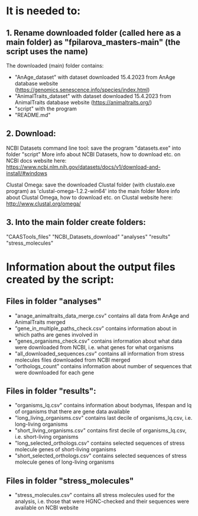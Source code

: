 # It is needed to:
## 1. Rename downloaded folder (called here as a main folder) as "fpilarova_masters-main" (the script uses the name)
The downloaded (main) folder contains: 
- "AnAge_dataset" with dataset downloaded 15.4.2023 from AnAge database website (https://genomics.senescence.info/species/index.html)
- "AnimalTraits_dataset" with dataset downloaded 15.4.2023 from AnimalTraits database website (https://animaltraits.org/)
- "script" with the program
- "README.md"


## 2. Download:

NCBI Datasets command line tool: save the program "datasets.exe" into folder "script"
More info about NCBI Datasets, how to download etc. on NCBI docs website here: https://www.ncbi.nlm.nih.gov/datasets/docs/v1/download-and-install/#windows


Clustal Omega: save the downloaded Clustal folder (with clustalo.exe program) as 'clustal-omega-1.2.2-win64' into the main folder
More info about Clustal Omega, how to download etc. on Clustal website here: http://www.clustal.org/omega/

## 3. Into the main folder create folders: 

"CAASTools_files"
"NCBI_Datasets_download"
"analyses"
"results"
"stress_molecules"

# Information about the output files created by the script:
## Files in folder "analyses"
- "anage_animaltraits_data_merge.csv" contains all data from AnAge and AnimalTraits merged
- "gene_in_multiple_paths_check.csv" contains information about in which paths are genes involved in
- "genes_organisms_check.csv" contains information about what data were downloaded from NCBI, i.e. what genes for what organisms
- "all_downloaded_sequences.csv" contains all information from stress molecules files downloaded from NCBI merged 
- "orthologs_count" contains information about number of sequences that were downloaded for each gene

## Files in folder "results": 
- "organisms_lq.csv" contains information about bodymas, lifespan and lq of organisms that there are gene data available
- "long_living_organisms.csv" contains last decile of organisms_lq.csv, i.e. long-living organisms
- "short_living_organisms.csv" contains first decile of organisms_lq.csv, i.e. short-living organisms
- "long_selected_orthologs.csv" contains selected sequences of stress molecule genes of short-living organisms
- "short_selected_orthologs.csv" contains selected sequences of stress molecule genes of long-living organisms

## Files in folder "stress_molecules"

- "stress_molecules.csv" contains all stress molecules used for the analysis, i.e. those that were HGNC-checked and their sequences were available on NCBI website 
